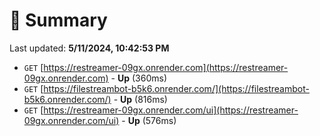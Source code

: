# 📖 Summary
Last updated: **5/11/2024, 10:42:53 PM**

- `GET` [https://restreamer-09gx.onrender.com](https://restreamer-09gx.onrender.com) - **Up** (360ms)
- `GET` [https://filestreambot-b5k6.onrender.com/](https://filestreambot-b5k6.onrender.com/) - **Up** (816ms)
- `GET` [https://restreamer-09gx.onrender.com/ui](https://restreamer-09gx.onrender.com/ui) - **Up** (576ms)
